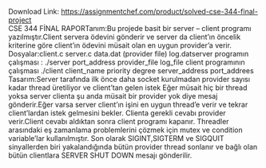 Download Link: https://assignmentchef.com/product/solved-cse-344-final-project
<br>
CSE 344 FİNAL RAPORTanım:Bu projede basit bir server – client programı yazılmıştır.Client servera ödevini gönderir ve server da client’ın öncelik kriterine göre client’ın ödevini müsait olan en uygun provider’a verir. Dosyalar:client.c server.c data.dat (provider file) log.datserver programın çalışması : ./server port_address provider_file log_file client programının çalışması ./client client_name priority degree server_address port_addrees Tasarım:Server tarafında ilk önce daha socket kurulmadan provider sayısı kadar thread üretiliyor ve client’tan gelen istek Eğer müsait hiç bir thread yoksa server clienta şu anda müsait bir provider yok diye mesaj gönderir.Eğer varsa server client’ın işini en uygun thread’e verir ve tekrar client’lardan istek gelmesini bekler. Clienta gerekli cevabı provider verir.Client cevabı aldıktan sonra client programı kapanır. Threadler arasındaki eş zamanlama problemlerini çözmek için mutex ve condition variable’lar kullanılmıştır. Son olarak SIGINT,SIGTERM ve SIGQUIT sinyallerden biri yakalandığında bütün provider thread sonlanır ve bağlı olan bütün clientlara SERVER SHUT DOWN mesajı gönderilir.